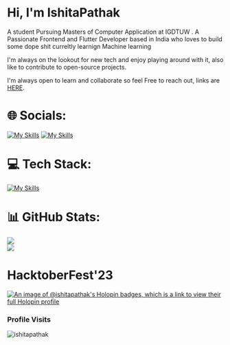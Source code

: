

# Hi, I'm IshitaPathak

A student Pursuing Masters of Computer Application at IGDTUW . A Passionate Frontend and Flutter Developer based in India who loves to build some dope shit curreltly learnign Machine learning

I'm always on the lookout for new tech and enjoy playing around with it, also like to contribute to open-source projects.

I'm always open to learn and collaborate so feel Free to reach out, links are  [HERE](https://linktr.ee/ishitapathak?utm_source=linktree_profile_share&ltsid=244decd5-e868-432d-a543-62cb42f70211).


# 🌐 Socials:
[![My Skills](https://skillicons.dev/icons?i=linkedin&theme=dark)](https://linkedin.com/in/ishita-pathak-119437201)
[![My Skills](https://skillicons.dev/icons?i=twitter&theme=dark)](https://twitter.com/IshitaPathak_)

# 💻 Tech Stack:
[![My Skills](https://skillicons.dev/icons?i=git,docker,c,cpp,java,python,anaconda,js,html,css,react,dart,flutter,firebase,vscode,linux,&perline=8)](https://skillicons.dev)

# 📊 GitHub Stats:
![](https://github-readme-streak-stats.herokuapp.com/?user=IshitaPathak&theme=dark&hide_border=false)<br/>
![](https://github-readme-stats.vercel.app/api?username=IshitaPathak&theme=dark&hide_border=false&include_all_commits=false&count_private=false)<br/>
<!-- ![](https://github-readme-stats.vercel.app/api/top-langs/?username=IshitaPathak&theme=dark&hide_border=false&include_all_commits=false&count_private=false&layout=compact) -->

# HacktoberFest'23
[![An image of @ishitapathak's Holopin badges, which is a link to view their full Holopin profile](https://holopin.me/ishitapathak)](https://holopin.io/@ishitapathak)

<h3 align="left">Profile Visits</h3>
<p align="left"> <img src="https://komarev.com/ghpvc/?username=ishitapathak&label=Profile%20views&color=0e75b6&style=flat" alt="ishitapathak" /> </p>

<!-- [![](https://visitcount.itsvg.in/api?id=IshitaPathak&icon=0&color=0)](https://visitcount.itsvg.in) -->

<!-- Proudly created with GPRM ( https://gprm.itsvg.in ) -->



